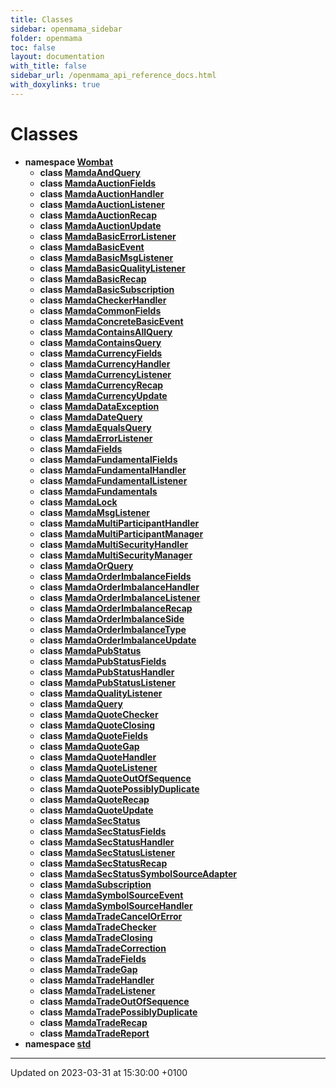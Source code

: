 ```yaml
---
title: Classes
sidebar: openmama_sidebar
folder: openmama
toc: false
layout: documentation
with_title: false
sidebar_url: /openmama_api_reference_docs.html
with_doxylinks: true
---
```


# Classes




* **namespace [Wombat](namespaceWombat.html)** 
    * **class [MamdaAndQuery](classWombat_1_1MamdaAndQuery.html)** 
    * **class [MamdaAuctionFields](classWombat_1_1MamdaAuctionFields.html)** 
    * **class [MamdaAuctionHandler](classWombat_1_1MamdaAuctionHandler.html)** 
    * **class [MamdaAuctionListener](classWombat_1_1MamdaAuctionListener.html)** 
    * **class [MamdaAuctionRecap](classWombat_1_1MamdaAuctionRecap.html)** 
    * **class [MamdaAuctionUpdate](classWombat_1_1MamdaAuctionUpdate.html)** 
    * **class [MamdaBasicErrorListener](classWombat_1_1MamdaBasicErrorListener.html)** 
    * **class [MamdaBasicEvent](classWombat_1_1MamdaBasicEvent.html)** 
    * **class [MamdaBasicMsgListener](classWombat_1_1MamdaBasicMsgListener.html)** 
    * **class [MamdaBasicQualityListener](classWombat_1_1MamdaBasicQualityListener.html)** 
    * **class [MamdaBasicRecap](classWombat_1_1MamdaBasicRecap.html)** 
    * **class [MamdaBasicSubscription](classWombat_1_1MamdaBasicSubscription.html)** 
    * **class [MamdaCheckerHandler](classWombat_1_1MamdaCheckerHandler.html)** 
    * **class [MamdaCommonFields](classWombat_1_1MamdaCommonFields.html)** 
    * **class [MamdaConcreteBasicEvent](classWombat_1_1MamdaConcreteBasicEvent.html)** 
    * **class [MamdaContainsAllQuery](classWombat_1_1MamdaContainsAllQuery.html)** 
    * **class [MamdaContainsQuery](classWombat_1_1MamdaContainsQuery.html)** 
    * **class [MamdaCurrencyFields](classWombat_1_1MamdaCurrencyFields.html)** 
    * **class [MamdaCurrencyHandler](classWombat_1_1MamdaCurrencyHandler.html)** 
    * **class [MamdaCurrencyListener](classWombat_1_1MamdaCurrencyListener.html)** 
    * **class [MamdaCurrencyRecap](classWombat_1_1MamdaCurrencyRecap.html)** 
    * **class [MamdaCurrencyUpdate](classWombat_1_1MamdaCurrencyUpdate.html)** 
    * **class [MamdaDataException](classWombat_1_1MamdaDataException.html)** 
    * **class [MamdaDateQuery](classWombat_1_1MamdaDateQuery.html)** 
    * **class [MamdaEqualsQuery](classWombat_1_1MamdaEqualsQuery.html)** 
    * **class [MamdaErrorListener](classWombat_1_1MamdaErrorListener.html)** 
    * **class [MamdaFields](classWombat_1_1MamdaFields.html)** 
    * **class [MamdaFundamentalFields](classWombat_1_1MamdaFundamentalFields.html)** 
    * **class [MamdaFundamentalHandler](classWombat_1_1MamdaFundamentalHandler.html)** 
    * **class [MamdaFundamentalListener](classWombat_1_1MamdaFundamentalListener.html)** 
    * **class [MamdaFundamentals](classWombat_1_1MamdaFundamentals.html)** 
    * **class [MamdaLock](classWombat_1_1MamdaLock.html)** 
    * **class [MamdaMsgListener](classWombat_1_1MamdaMsgListener.html)** 
    * **class [MamdaMultiParticipantHandler](classWombat_1_1MamdaMultiParticipantHandler.html)** 
    * **class [MamdaMultiParticipantManager](classWombat_1_1MamdaMultiParticipantManager.html)** 
    * **class [MamdaMultiSecurityHandler](classWombat_1_1MamdaMultiSecurityHandler.html)** 
    * **class [MamdaMultiSecurityManager](classWombat_1_1MamdaMultiSecurityManager.html)** 
    * **class [MamdaOrQuery](classWombat_1_1MamdaOrQuery.html)** 
    * **class [MamdaOrderImbalanceFields](classWombat_1_1MamdaOrderImbalanceFields.html)** 
    * **class [MamdaOrderImbalanceHandler](classWombat_1_1MamdaOrderImbalanceHandler.html)** 
    * **class [MamdaOrderImbalanceListener](classWombat_1_1MamdaOrderImbalanceListener.html)** 
    * **class [MamdaOrderImbalanceRecap](classWombat_1_1MamdaOrderImbalanceRecap.html)** 
    * **class [MamdaOrderImbalanceSide](classWombat_1_1MamdaOrderImbalanceSide.html)** 
    * **class [MamdaOrderImbalanceType](classWombat_1_1MamdaOrderImbalanceType.html)** 
    * **class [MamdaOrderImbalanceUpdate](classWombat_1_1MamdaOrderImbalanceUpdate.html)** 
    * **class [MamdaPubStatus](classWombat_1_1MamdaPubStatus.html)** 
    * **class [MamdaPubStatusFields](classWombat_1_1MamdaPubStatusFields.html)** 
    * **class [MamdaPubStatusHandler](classWombat_1_1MamdaPubStatusHandler.html)** 
    * **class [MamdaPubStatusListener](classWombat_1_1MamdaPubStatusListener.html)** 
    * **class [MamdaQualityListener](classWombat_1_1MamdaQualityListener.html)** 
    * **class [MamdaQuery](classWombat_1_1MamdaQuery.html)** 
    * **class [MamdaQuoteChecker](classWombat_1_1MamdaQuoteChecker.html)** 
    * **class [MamdaQuoteClosing](classWombat_1_1MamdaQuoteClosing.html)** 
    * **class [MamdaQuoteFields](classWombat_1_1MamdaQuoteFields.html)** 
    * **class [MamdaQuoteGap](classWombat_1_1MamdaQuoteGap.html)** 
    * **class [MamdaQuoteHandler](classWombat_1_1MamdaQuoteHandler.html)** 
    * **class [MamdaQuoteListener](classWombat_1_1MamdaQuoteListener.html)** 
    * **class [MamdaQuoteOutOfSequence](classWombat_1_1MamdaQuoteOutOfSequence.html)** 
    * **class [MamdaQuotePossiblyDuplicate](classWombat_1_1MamdaQuotePossiblyDuplicate.html)** 
    * **class [MamdaQuoteRecap](classWombat_1_1MamdaQuoteRecap.html)** 
    * **class [MamdaQuoteUpdate](classWombat_1_1MamdaQuoteUpdate.html)** 
    * **class [MamdaSecStatus](classWombat_1_1MamdaSecStatus.html)** 
    * **class [MamdaSecStatusFields](classWombat_1_1MamdaSecStatusFields.html)** 
    * **class [MamdaSecStatusHandler](classWombat_1_1MamdaSecStatusHandler.html)** 
    * **class [MamdaSecStatusListener](classWombat_1_1MamdaSecStatusListener.html)** 
    * **class [MamdaSecStatusRecap](classWombat_1_1MamdaSecStatusRecap.html)** 
    * **class [MamdaSecStatusSymbolSourceAdapter](classWombat_1_1MamdaSecStatusSymbolSourceAdapter.html)** 
    * **class [MamdaSubscription](classWombat_1_1MamdaSubscription.html)** 
    * **class [MamdaSymbolSourceEvent](classWombat_1_1MamdaSymbolSourceEvent.html)** 
    * **class [MamdaSymbolSourceHandler](classWombat_1_1MamdaSymbolSourceHandler.html)** 
    * **class [MamdaTradeCancelOrError](classWombat_1_1MamdaTradeCancelOrError.html)** 
    * **class [MamdaTradeChecker](classWombat_1_1MamdaTradeChecker.html)** 
    * **class [MamdaTradeClosing](classWombat_1_1MamdaTradeClosing.html)** 
    * **class [MamdaTradeCorrection](classWombat_1_1MamdaTradeCorrection.html)** 
    * **class [MamdaTradeFields](classWombat_1_1MamdaTradeFields.html)** 
    * **class [MamdaTradeGap](classWombat_1_1MamdaTradeGap.html)** 
    * **class [MamdaTradeHandler](classWombat_1_1MamdaTradeHandler.html)** 
    * **class [MamdaTradeListener](classWombat_1_1MamdaTradeListener.html)** 
    * **class [MamdaTradeOutOfSequence](classWombat_1_1MamdaTradeOutOfSequence.html)** 
    * **class [MamdaTradePossiblyDuplicate](classWombat_1_1MamdaTradePossiblyDuplicate.html)** 
    * **class [MamdaTradeRecap](classWombat_1_1MamdaTradeRecap.html)** 
    * **class [MamdaTradeReport](classWombat_1_1MamdaTradeReport.html)** 
* **namespace [std](namespacestd.html)** 



-------------------------------

Updated on 2023-03-31 at 15:30:00 +0100
